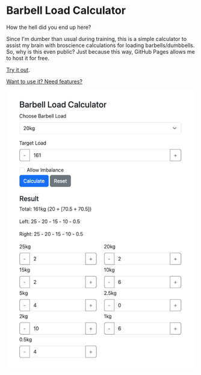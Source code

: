 # Barbell Load Calculator

How the hell did you end up here?

Since I'm dumber than usual during training, this is a simple calculator to assist my brain with broscience calculations for loading barbells/dumbbells. So, why is this even public? Just because this way, GitHub Pages allows me to host it for free.

[Try it out](https://alainrk.github.io/barbell-loader/).

[Want to use it? Need features?](https://github.com/alainrk/barbell-loader/issues)

![screen](./screen.png)
